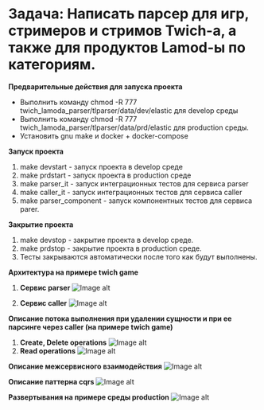 
# Задача: Написать парсер для игр, стримеров и стримов Twich-a, а также для продуктов Lamod-ы по категориям.

**Предварительные действия для запуска проекта**
- Выполнить команду chmod -R 777 twich_lamoda_parser/tlparser/data/dev/elastic для develop среды
- Выполнить команду chmod -R 777 twich_lamoda_parser/tlparser/data/prd/elastic для production среды.
- Установить gnu make и docker + docker-compose

**Запуск проекта**
1. make devstart - запуск проекта в develop среде
2. make prdstart - запуск проекта в production среде
3. make parser_it - запуск интеграционных тестов для сервиса parser
4. make caller_it - запуск интеграционных тестов для сервиса caller
5. make parser_component - запуск компонентных тестов для сервиса parer.

**Закрытие проекта**
1. make devstop - закрытие проекта в develop среде.
2. make prdstop - закрытие проекта в production среде.
3. Тесты закрываются автоматически после того как будут выполнены.


**Архитектура на примере twich game**

1. **Сервис parser**
![Image alt](https://github.com/Twelvews/twich_lamoda_parser/raw/feature/initproject/images/parser_architecture.png)

2. **Сервис caller**
![Image alt](https://github.com/Twelvews/twich_lamoda_parser/raw/feature/initproject/images/caller_architecture.png)

**Описание потока выполнения при удалении сущности и при ее парсинге через caller (на примере twich game)**
1. **Create, Delete operations**
![Image alt](https://github.com/Twelvews/twich_lamoda_parser/raw/feature/initproject/images/parser_create_flow.png)
2. **Read operations**
![Image alt](https://github.com/Twelvews/twich_lamoda_parser/raw/feature/initproject/images/parser_read_flow.png)

**Описание межсервисного взаимодействия**
![Image alt](https://github.com/Twelvews/twich_lamoda_parser/raw/feature/initproject/images/ipc.png)

**Описание паттерна cqrs**
![Image alt](https://github.com/Twelvews/twich_lamoda_parser/raw/feature/initproject/images/cqrs.png)

**Развертывания на примере среды production**
![Image alt](https://github.com/Twelvews/twich_lamoda_parser/raw/feature/initproject/images/deployment.png)
